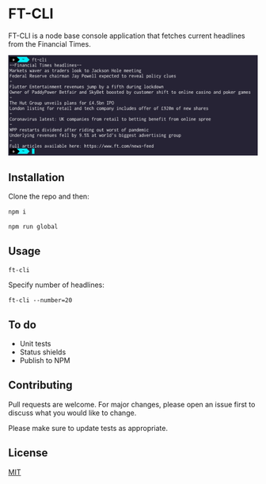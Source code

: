 # FT-CLI

FT-CLI is a node base console application that fetches current headlines from the Financial Times.

![Demo Screenshot](https://github.com/RJForgie/ft-cli/blob/master/demo-screenshot.png)

## Installation

Clone the repo and then:

```
npm i
```
```
npm run global
```

## Usage

```
ft-cli
```

Specify number of headlines:
```
ft-cli --number=20
```

## To do
- Unit tests
- Status shields
- Publish to NPM

## Contributing
Pull requests are welcome. For major changes, please open an issue first to discuss what you would like to change.

Please make sure to update tests as appropriate.

## License
[MIT](https://choosealicense.com/licenses/mit/)